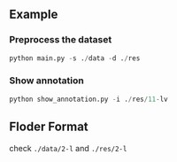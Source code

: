 ## Example
### Preprocess the dataset
```python
python main.py -s ./data -d ./res
```

### Show annotation
```python
python show_annotation.py -i ./res/11-lv
```

## Floder Format
check ```./data/2-l``` and ```./res/2-l```
